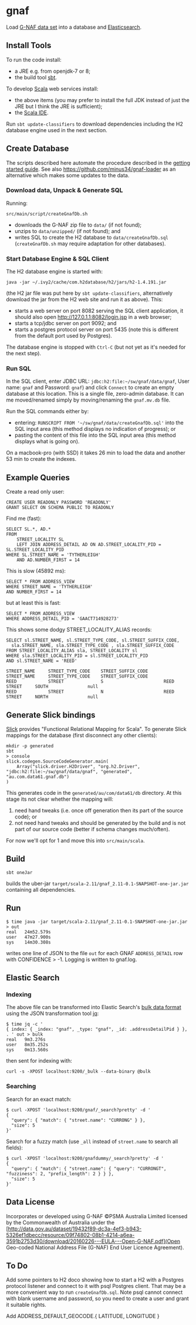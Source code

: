 # gnaf

Load [G-NAF data set](http://www.data.gov.au/dataset/geocoded-national-address-file-g-naf) into a database and [Elasticsearch](https://www.elastic.co/).

## Install Tools

To run the code install:
- a JRE e.g. from openjdk-7 or 8;
- the build tool [sbt](http://www.scala-sbt.org/).

To develop [Scala](http://scala-lang.org/) web services install:
- the above items (you may prefer to install the full JDK instead of just the JRE but I think the JRE is sufficient);
- the [Scala IDE](http://scala-ide.org/download/current.html).

Run `sbt update-classifiers` to download dependencies including the H2 database engine used in the next section.

## Create Database

The scripts described here automate the procedure described in the [getting started guide](https://www.psma.com.au/sites/default/files/g-naf_-_getting_started_guide.pdf).
See also https://github.com/minus34/gnaf-loader as an alternative which makes some updates to the data.

### Download data, Unpack & Generate SQL
Running:

	src/main/script/createGnafDb.sh

- downloads the G-NAF zip file to `data/` (if not found);
- unzips to `data/unzipped/` (if not found); and
- writes SQL to create the H2 database to `data/createGnafDb.sql` (`createGnafDb.sh` may require adaptation for other databases).

### Start Database Engine & SQL Client
The H2 database engine is started with:

	java -jar ~/.ivy2/cache/com.h2database/h2/jars/h2-1.4.191.jar

(the H2 jar file was put here by `sbt update-classifiers`, alternatively download the jar from the H2 web site and run it as above).
This:
- starts a web server on port 8082 serving the SQL client application, it should also open http://127.0.1.1:8082/login.jsp in a web browser;
- starts a tcp/jdbc server on port 9092; and
- starts a postgres protocol server on port 5435 (note this is different from the default port used by Postgres).

The database engine is stopped with `Ctrl-C` (but not yet as it's needed for the next step).

### Run SQL
In the SQL client, enter JDBC URL: `jdbc:h2:file:~/sw/gnaf/data/gnaf`, User name: `gnaf` and Password: `gnaf`) and click `Connect` to create an empty database at this location.
This is a single file, zero-admin database. It can me moved/renamed simply by moving/renaming the `gnaf.mv.db` file.


Run the SQL commands either by:
- entering: `RUNSCRIPT FROM '~/sw/gnaf/data/createGnafDb.sql'` into the SQL input area (this method displays no indication of progress); or
- pasting the content of this file into the SQL input area (this method displays what is going on).

On a macbook-pro (with SSD) it takes 26 min to load the data and another 53 min to create the indexes. 

## Example Queries
Create a read only user:

    CREATE USER READONLY PASSWORD 'READONLY'
    GRANT SELECT ON SCHEMA PUBLIC TO READONLY

Find me (fast):

    SELECT SL.*, AD.*
    FROM
        STREET_LOCALITY SL
        LEFT JOIN ADDRESS_DETAIL AD ON AD.STREET_LOCALITY_PID = SL.STREET_LOCALITY_PID  
    WHERE SL.STREET_NAME = 'TYTHERLEIGH'
        AND AD.NUMBER_FIRST = 14

This is slow (45892 ms):

    SELECT * FROM ADDRESS_VIEW 
    WHERE STREET_NAME = 'TYTHERLEIGH'
    AND NUMBER_FIRST = 14

but at least this is fast:

    SELECT * FROM ADDRESS_VIEW 
    WHERE ADDRESS_DETAIL_PID = 'GAACT714928273'

This shows some dodgy STREET_LOCALITY_ALIAS records:

	SELECT sl.STREET_NAME, sl.STREET_TYPE_CODE, sl.STREET_SUFFIX_CODE,
	  sla.STREET_NAME, sla.STREET_TYPE_CODE , sla.STREET_SUFFIX_CODE 
	FROM STREET_LOCALITY_ALIAS sla, STREET_LOCALITY sl
	WHERE sla.STREET_LOCALITY_PID = sl.STREET_LOCALITY_PID
	AND sl.STREET_NAME = 'REED'
	
	STREET_NAME     STREET_TYPE_CODE    STREET_SUFFIX_CODE      STREET_NAME     STREET_TYPE_CODE    STREET_SUFFIX_CODE  
	REED            STREET              S                       REED STREET     SOUTH               null
	REED            STREET              N                       REED STREET     NORTH               null

## Generate Slick bindings
[Slick](http://slick.typesafe.com/) provides "Functional Relational Mapping for Scala".
To generate Slick mappings for the database (first disconnect any other clients):

    mkdir -p generated
    sbt
    > console
    slick.codegen.SourceCodeGenerator.main(
        Array("slick.driver.H2Driver", "org.h2.Driver", "jdbc:h2:file:~/sw/gnaf/data/gnaf", "generated", "au.com.data61.gnaf.db")
    )

This generates code in the `generated/au/com/data61/db` directory.
At this stage its not clear whether the mapping will:
1. need hand tweaks (i.e. once off generation then its part of the source code); or
2. not need hand tweaks and should be generated by the build and is not part of our source code (better if schema changes much/often).

For now we'll opt for 1 and move this into `src/main/scala`.

## Build

	sbt oneJar
	
builds the uber-jar `target/scala-2.11/gnaf_2.11-0.1-SNAPSHOT-one-jar.jar` containing all dependencies.

## Run

	$ time java -jar target/scala-2.11/gnaf_2.11-0.1-SNAPSHOT-one-jar.jar > out
	real   24m52.579s
	user   47m27.900s
	sys    14m30.308s
	
writes one line of JSON to the file `out` for each GNAF `ADDRESS_DETAIL` row with CONFIDENCE > -1. Logging is written to gnaf.log.

## Elastic Search

### Indexing
The above file can be transformed into Elastic Search's [bulk data format](https://www.elastic.co/guide/en/elasticsearch/guide/current/bulk.html)
using the JSON transformation tool [jq](https://stedolan.github.io/jq/):

	$ time jq -c '
	{ index: { _index: "gnaf", _type: "gnaf", _id: .addressDetailPid } },
	. ' out > bulk
	real   9m3.276s
	user   8m35.252s
	sys    0m13.560s

then sent for indexing with:

	curl -s -XPOST localhost:9200/_bulk --data-binary @bulk
	
### Searching

Search for an exact match:

	$ curl -XPOST 'localhost:9200/gnaf/_search?pretty' -d '
	{
	  "query": { "match": { "street.name": "CURRONG" } },
	  "size": 5
	}' 

Search for a fuzzy match (use `_all` instead of `street.name` to search all fields):
	
	$ curl -XPOST 'localhost:9200/gnafdummy/_search?pretty' -d '
	{
	  "query": { "match": { "street.name": { "query": "CURRONGT",  "fuzziness": 2, "prefix_length": 2 } } },
	  "size": 5
	}' 

## Data License

Incorporates or developed using G-NAF ©PSMA Australia Limited licensed by the Commonwealth of Australia under the
[http://data.gov.au/dataset/19432f89-dc3a-4ef3-b943-5326ef1dbecc/resource/09f74802-08b1-4214-a6ea-3591b2753d30/download/20160226---EULA---Open-G-NAF.pdf](Open Geo-coded National Address File (G-NAF) End User Licence Agreement).

## To Do
Add some pointers to H2 doco showing how to start a H2 with a Postgres protocol listener and connect to it with psql Postgres client. That may be a more convenient way to run `createGnafDb.sql`. Note psql cannot connect with blank username and password, so you need to create a user and grant it suitable rights.

Add ADDRESS_DEFAULT_GEOCODE.{ LATITUDE, LONGITUDE }
